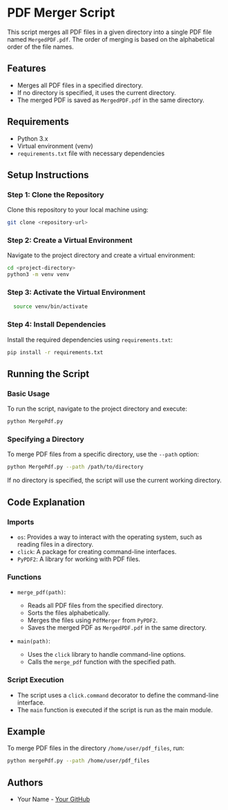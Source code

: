 # PDF Merger Script

This script merges all PDF files in a given directory into a single PDF file named `MergedPDF.pdf`. The order of merging is based on the alphabetical order of the file names. 

## Features

- Merges all PDF files in a specified directory.
- If no directory is specified, it uses the current directory.
- The merged PDF is saved as `MergedPDF.pdf` in the same directory.

## Requirements

- Python 3.x
- Virtual environment (venv)
- `requirements.txt` file with necessary dependencies

## Setup Instructions

### Step 1: Clone the Repository

Clone this repository to your local machine using:
```bash
git clone <repository-url>
```

### Step 2: Create a Virtual Environment

Navigate to the project directory and create a virtual environment:
```bash
cd <project-directory>
python3 -m venv venv
```

### Step 3: Activate the Virtual Environment

```bash
  source venv/bin/activate
```

### Step 4: Install Dependencies

Install the required dependencies using `requirements.txt`:
```bash
pip install -r requirements.txt
```

## Running the Script

### Basic Usage

To run the script, navigate to the project directory and execute:
```bash
python MergePdf.py
```

### Specifying a Directory

To merge PDF files from a specific directory, use the `--path` option:
```bash
python MergePdf.py --path /path/to/directory
```

If no directory is specified, the script will use the current working directory.

## Code Explanation

### Imports

- `os`: Provides a way to interact with the operating system, such as reading files in a directory.
- `click`: A package for creating command-line interfaces.
- `PyPDF2`: A library for working with PDF files.

### Functions

- `merge_pdf(path)`: 
  - Reads all PDF files from the specified directory.
  - Sorts the files alphabetically.
  - Merges the files using `PdfMerger` from `PyPDF2`.
  - Saves the merged PDF as `MergedPDF.pdf` in the same directory.

- `main(path)`:
  - Uses the `click` library to handle command-line options.
  - Calls the `merge_pdf` function with the specified path.

### Script Execution

- The script uses a `click.command` decorator to define the command-line interface.
- The `main` function is executed if the script is run as the main module.

## Example

To merge PDF files in the directory `/home/user/pdf_files`, run:
```bash
python mergePdf.py --path /home/user/pdf_files
```

## Authors

- Your Name - [Your GitHub](https://github.com/simo-corbo)